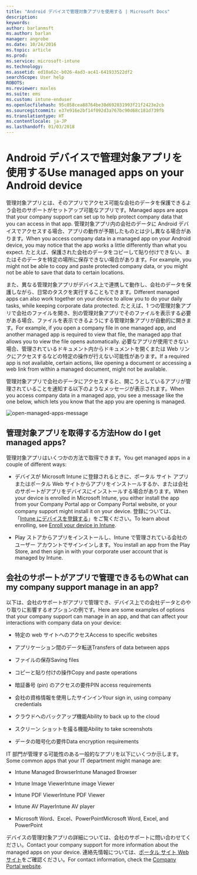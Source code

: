 ```yaml
---
title: "Android デバイスで管理対象アプリを使用する | Microsoft Docs"
description: 
keywords: 
author: barlanmsft
ms.author: barlan
manager: angrobe
ms.date: 10/24/2016
ms.topic: article
ms.prod: 
ms.service: microsoft-intune
ms.technology: 
ms.assetid: ed10a62c-b026-4ad3-ac41-641933522df2
searchScope: User help
ROBOTS: 
ms.reviewer: maxles
ms.suite: ems
ms.custom: intune-enduser
ms.openlocfilehash: 95c058cea88764be30d692831993f21f2423e2cb
ms.sourcegitcommit: e37e916e2bf14f092d3a767bc90d68c181d739fb
ms.translationtype: HT
ms.contentlocale: ja-JP
ms.lasthandoff: 01/03/2018
---
```

# <a name="use-managed-apps-on-your-android-device"></a><span data-ttu-id="40578-102">Android デバイスで管理対象アプリを使用する</span><span class="sxs-lookup"><span data-stu-id="40578-102">Use managed apps on your Android device</span></span>

<span data-ttu-id="40578-103">管理対象アプリとは、そのアプリでアクセス可能な会社のデータを保護できるよう会社のサポートがセットアップ可能なアプリです。</span><span class="sxs-lookup"><span data-stu-id="40578-103">Managed apps are apps that your company support can set up to help protect company data that you can access in that app.</span></span> <span data-ttu-id="40578-104">管理対象アプリ内の会社のデータに Android デバイスでアクセスする場合、アプリの動作が予期したものとは少し異なる場合があります。</span><span class="sxs-lookup"><span data-stu-id="40578-104">When you access company data in a managed app on your Android device, you may notice that the app works a little differently than what you expect.</span></span> <span data-ttu-id="40578-105">たとえば、保護された会社のデータをコピーして貼り付けできない、またはそのデータを特定の場所に保存できない場合があります。</span><span class="sxs-lookup"><span data-stu-id="40578-105">For example, you might not be able to copy and paste protected company data, or you might not be able to save that data to certain locations.</span></span>

<span data-ttu-id="40578-106">また、異なる管理対象アプリがデバイス上で連携して動作し、会社のデータを保護しながら、日常のタスクを実行することもできます。</span><span class="sxs-lookup"><span data-stu-id="40578-106">Different managed apps can also work together on your device to allow you to do your daily tasks, while keeping corporate data protected.</span></span> <span data-ttu-id="40578-107">たとえば、1 つの管理対象アプリで会社のファイルを開き、別の管理対象アプリでそのファイルを表示する必要がある場合、ファイルを表示できるようにする管理対象アプリが自動的に開きます。</span><span class="sxs-lookup"><span data-stu-id="40578-107">For example, if you open a company file in one managed app, and another managed app is required to view that file, the managed app that allows you to view the file opens automatically.</span></span> <span data-ttu-id="40578-108">必要なアプリが使用できない場合、管理されているドキュメント内からドキュメントを開くまたは Web リンクにアクセスするなどの特定の操作が行えない可能性があります。</span><span class="sxs-lookup"><span data-stu-id="40578-108">If a required app is not available, certain actions, like opening a document or accessing a web link from within a managed document, might not be available.</span></span>

<span data-ttu-id="40578-109">管理対象アプリで会社のデータにアクセスすると、開こうとしているアプリが管理されていることを通知する以下のようなメッセージが表示されます。</span><span class="sxs-lookup"><span data-stu-id="40578-109">When you access company data in a managed app, you see a message like the one below, which lets you know that the app you are opening is managed.</span></span>

![open-managed-apps-message](./media/managed-apps-message.png)

## <a name="how-do-i-get-managed-apps"></a><span data-ttu-id="40578-111">管理対象アプリを取得する方法</span><span class="sxs-lookup"><span data-stu-id="40578-111">How do I get managed apps?</span></span>
<span data-ttu-id="40578-112">管理対象アプリはいくつかの方法で取得できます。</span><span class="sxs-lookup"><span data-stu-id="40578-112">You get managed apps in a couple of different ways:</span></span>

-   <span data-ttu-id="40578-113">デバイスが Microsoft Intune に登録されるときに、ポータル サイト アプリまたはポータル Web サイトからアプリをインストールするか、または会社のサポートがアプリをデバイスにインストールする場合があります。</span><span class="sxs-lookup"><span data-stu-id="40578-113">When your device is enrolled in Microsoft Intune, you either install the app from your Company Portal app or Company Portal website, or your company support might install it on your device.</span></span> <span data-ttu-id="40578-114">登録については、「[Intune にデバイスを登録する](enroll-your-device-in-Intune-android.md)」をご覧ください。</span><span class="sxs-lookup"><span data-stu-id="40578-114">To learn about enrolling, see [Enroll your device in Intune](enroll-your-device-in-Intune-android.md).</span></span>

-   <span data-ttu-id="40578-115">Play ストアからアプリをインストールし、Intune で管理されている会社のユーザー アカウントでサインインします。</span><span class="sxs-lookup"><span data-stu-id="40578-115">You install an app from the Play Store, and then sign in with your corporate user account that is managed by Intune.</span></span>

## <a name="what-can-my-company-support-manage-in-an-app"></a><span data-ttu-id="40578-116">会社のサポートがアプリで管理できるもの</span><span class="sxs-lookup"><span data-stu-id="40578-116">What can my company support manage in an app?</span></span>
<span data-ttu-id="40578-117">以下は、会社のサポートがアプリで管理でき、デバイス上での会社データとのやり取りに影響するオプションの例です。</span><span class="sxs-lookup"><span data-stu-id="40578-117">Here are some examples of options that your company support can manage in an app, and that can affect your interactions with company data on your device:</span></span>

-   <span data-ttu-id="40578-118">特定の web サイトへのアクセス</span><span class="sxs-lookup"><span data-stu-id="40578-118">Access to specific websites</span></span>

-   <span data-ttu-id="40578-119">アプリケーション間のデータ転送</span><span class="sxs-lookup"><span data-stu-id="40578-119">Transfers of data between apps</span></span>

-   <span data-ttu-id="40578-120">ファイルの保存</span><span class="sxs-lookup"><span data-stu-id="40578-120">Saving files</span></span>

-   <span data-ttu-id="40578-121">コピーと貼り付けの操作</span><span class="sxs-lookup"><span data-stu-id="40578-121">Copy and paste operations</span></span>

-   <span data-ttu-id="40578-122">暗証番号 (pin) のアクセスの要件</span><span class="sxs-lookup"><span data-stu-id="40578-122">PIN access requirements</span></span>

-   <span data-ttu-id="40578-123">会社の資格情報を使用したサインイン</span><span class="sxs-lookup"><span data-stu-id="40578-123">Your sign in, using company credentials</span></span>

-   <span data-ttu-id="40578-124">クラウドへのバックアップ機能</span><span class="sxs-lookup"><span data-stu-id="40578-124">Ability to back up to the cloud</span></span>

-   <span data-ttu-id="40578-125">スクリーン ショットを撮る機能</span><span class="sxs-lookup"><span data-stu-id="40578-125">Ability to take screenshots</span></span>

-   <span data-ttu-id="40578-126">データの暗号化の要件</span><span class="sxs-lookup"><span data-stu-id="40578-126">Data encryption requirements</span></span>

<span data-ttu-id="40578-127">IT 部門が管理する可能性のある一般的なアプリを以下にいくつか示します。</span><span class="sxs-lookup"><span data-stu-id="40578-127">Some common apps that your IT department might manage are:</span></span>

-   <span data-ttu-id="40578-128">Intune Managed Browser</span><span class="sxs-lookup"><span data-stu-id="40578-128">Intune Managed Browser</span></span>

-   <span data-ttu-id="40578-129">Intune Image Viewer</span><span class="sxs-lookup"><span data-stu-id="40578-129">Intune image Viewer</span></span>

-   <span data-ttu-id="40578-130">Intune PDF Viewer</span><span class="sxs-lookup"><span data-stu-id="40578-130">Intune PDF Viewer</span></span>

-   <span data-ttu-id="40578-131">Intune AV Player</span><span class="sxs-lookup"><span data-stu-id="40578-131">Intune AV player</span></span>

-   <span data-ttu-id="40578-132">Microsoft Word、Excel、PowerPoint</span><span class="sxs-lookup"><span data-stu-id="40578-132">Microsoft Word, Excel, and PowerPoint</span></span>

<span data-ttu-id="40578-133">デバイスの管理対象アプリの詳細については、会社のサポートに問い合わせてください。</span><span class="sxs-lookup"><span data-stu-id="40578-133">Contact your company support for more information about the managed apps on your device.</span></span> <span data-ttu-id="40578-134">連絡先情報については、[ポータル サイト Web サイト](https://portal.manage.microsoft.com#HelpDeskDialog)をご確認ください。</span><span class="sxs-lookup"><span data-stu-id="40578-134">For contact information, check the [Company Portal website](https://portal.manage.microsoft.com#HelpDeskDialog).</span></span>

